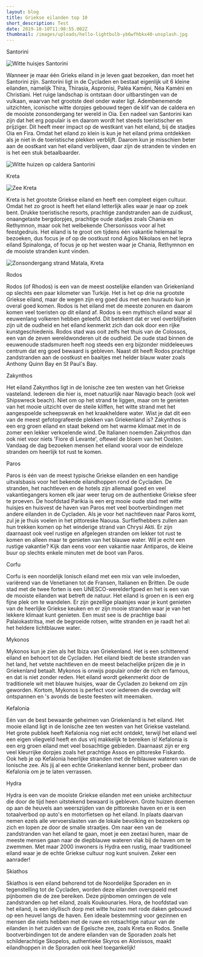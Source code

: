 ```yaml
---
layout: blog
title: Griekse eilanden top 10
short_description: Test
date: 2019-10-10T11:08:55.002Z
thumbnail: /images/uploads/hello-lightbulb-yb6wfhbkx40-unsplash.jpg
---
```

Santorini

![Witte huisjes Santorini](/images/uploads/tamara-budai-mvjvehvudgq-unsplash.jpg "Witte huisjes Santorini")

Wanneer je maar één Grieks eiland in je leven gaat bezoeken, dan moet het Santorini zijn. Santorini ligt in de Cycladen en bestaat eigenlijk uit 6 kleine eilanden, namelijk Thira, Thirasia, Aspronisi, Paléa Kaméni, Néa Kaméni en Christiani. Het ruige landschap is ontstaan door uitbarstingen van de vulkaan, waarvan het grootste deel onder water ligt. Adembenemende uitzichten, iconische witte dorpjes gebouwd tegen de klif van de caldera en de mooiste zonsondergang ter wereld in Oia. Een nadeel van Santorini kan zijn dat het erg populair is en daarom wordt het steeds toeristischer en prijziger. Dit heeft meer impact op de westkant van het eiland, bij de stadjes Oia en Fira. Omdat het eiland zo klein is kun je het eiland prima ontdekken als je niet in de toeristische plekken verblijft. Daarom kun je misschien beter aan de oostkant van het eiland verblijven, daar zijn de stranden te vinden en is het een stuk betaalbaarder.

![Witte huizen op caldera Santorini](/images/uploads/andreas-nextvoyagepl-svkw6ozi49a-unsplash.jpg "Witte huizen op caldera Santorini")

Kreta

![Zee Kreta](/images/uploads/stefan-kunze-riwb08kc57i-unsplash.jpg "Zee Kreta")

Kreta is het grootste Griekse eiland en heeft een compleet eigen cultuur. Omdat het zo groot is heeft het eiland letterlijk alles waar je naar op zoek bent. Drukke toeristische resorts, prachtige zandstranden aan de zuidkust, onaangetaste bergdorpjes, prachtige oude stadjes zoals Chania en Rethymnon, maar ook het welbekende Chersonissos voor al het feestgedruis. Het eiland is te groot om tijdens één vakantie helemaal te bezoeken, dus focus je of op de oostkust rond Agios Nikolaos en het lepra eiland Spinalonga, of focus je op het westen waar je Chania, Rethymnon en de mooiste stranden kunt vinden. 

![Zonsondergang strand Matala, Kreta](/images/uploads/milada-vigerova-x8vc99panz8-unsplash.jpg "Zonsondergang strand Matala, Kreta")

Rodos

Rodos (of Rhodos) is een van de meest oostelijke eilanden van Griekenland op slechts een paar kilometer van Turkije. Het is het op drie na grootste Griekse eiland, maar de wegen zijn erg goed dus met een huurauto kun je overal goed komen. Rodos is het eiland met de meeste zonuren en daarom komen veel toeristen op dit eiland af. Rodos is een mythisch eiland waar al eeuwenlang volkeren hebben geleefd. Dit betekent dat er veel overblijfselen zijn uit de oudheid en het eiland kenmerkt zich dan ook door een rijke kunstgeschiedenis. Rodos stad was ooit zelfs het thuis van de Colossos, een van de zeven wereldwonderen uit de oudheid. De oude stad binnen de eeuwenoude stadsmuren heeft nog steeds een erg bijzonder middeleeuws centrum dat erg goed bewaard is gebleven. Naast dit heeft Rodos prachtige zandstranden aan de oostkust en baaitjes met helder blauw water zoals Anthony Quinn Bay en St Paul's Bay.

Zakynthos

Het eiland Zakynthos ligt in de Ionische zee ten westen van het Griekse vasteland. Iedereen die hier is, moet natuurlijk naar Navagio beach (ook wel Shipswreck beach). Niet om op het strand te liggen, maar om te genieten van het mooie uitzicht over de steile kliffen, het witte strand met het aangespoelde scheepswrak en het kraakheldere water. Wist je dat dit een van de meest gefotografeerde plekken van Griekenland is? Zakynthos is een erg groen eiland en staat bekend om het warme klimaat met in de zomer een lekker verkoelende wind. De Italianen noemden Zakynthos dan ook niet voor niets 'Fiore di Levante', oftewel de bloem van het Oosten. Vandaag de dag bezoeken mensen het eiland vooral voor de eindeloze stranden om heerlijk tot rust te komen.



Paros

Paros is één van de meest typische Griekse eilanden en een handige uitvalsbasis voor het bekende eilandhoppen rond de Cycladen. De stranden, het nachtleven en de hotels zijn allemaal goed en veel vakantiegangers komen elk jaar weer terug om de authentieke Griekse sfeer te proeven. De hoofdstad Parikia is een erg mooie oude stad met witte huisjes en huisvest de haven van Paros met veel bootverbindingen met andere eilanden in de Cycladen. Als je voor het nachtleven naar Paros komt, zul je je thuis voelen in het pittoreske Naousa. Surfliefhebbers zullen aan hun trekken komen op het winderige strand van Chrysi Akti. Er zijn daarnaast ook veel rustige en afgelegen stranden om lekker tot rust te komen en alleen maar te genieten van het blauwe water. Wil je echt een rustige vakantie? Kijk dan eens voor een vakantie naar Antiparos, de kleine buur op slechts enkele minuten met de boot van Paros.



Corfu

Corfu is een noordelijk Ionisch eiland met een mix van vele invloeden, variërend van de Venetianen tot de Fransen, Italianen en Britten. De oude stad met de twee forten is een UNESCO-werelderfgoed en het is een van de mooiste eilanden wat betreft de natuur. Het eiland is groen en is een erg fijne plek om te wandelen. Er zijn gezellige plaatsjes waar je kunt genieten van de heerlijke Griekse keuken en er zijn mooie stranden waar je van het lekkere klimaat kunt genieten. Een must see is de prachtige baai Palaiokastritsa, met de begroeide rotsen, witte stranden en je raadt het al: het heldere lichtblauwe water.



Mykonos

Mykonos kun je zien als het Ibiza van Griekenland. Het is een schitterend eiland en behoort tot de Cycladen. Het eiland biedt de beste stranden van het land, het vetste nachtleven en de meest belachelijke prijzen die je in Griekenland betaalt. Mykonos is onwijs populair onder de rich en famous, en dat is niet zonder reden. Het eiland wordt gekenmerkt door de traditionele wit met blauwe huisjes, waar de Cycladen zo bekend om zijn geworden. Kortom, Mykonos is perfect voor iedereen die overdag wilt ontspannen en 's avonds de beste feesten wilt meemaken.

Kefalonia

Eén van de best bewaarde geheimen van Griekenland is het eiland. Het mooie eiland ligt in de Ionische zee ten westen van het Griekse vasteland. Het grote publiek heeft Kefalonia nog niet echt ontdekt, terwijl het eiland wel een eigen vliegveld heeft en dus vrij makkelijk te bereiken is! Kefalonia is een erg groen eiland met veel bosachtige gebieden. Daarnaast zijn er erg veel kleurrijke dorpjes zoals het prachtige Assos en pittoreske Fiskardo. Ook heb je op Kefalonia heerlijke stranden met de felblauwe wateren van de Ionische zee. Als jij al een echte Griekenland kenner bent, probeer dan Kefalonia om je te laten verrassen.

Hydra

Hydra is een van de mooiste Griekse eilanden met een unieke architectuur die door de tijd heen uitstekend bewaard is gebleven. Grote huizen doemen op aan de heuvels aan weerszijden van de pittoreske haven en er is een totaalverbod op auto's en motorfietsen op het eiland. In plaats daarvan nemen ezels alle vervoerslasten van de lokale bevolking en bezoekers op zich en lopen ze door de smalle straatjes. Om naar een van de zandstranden van het eiland te gaan, moet je een zeetaxi huren, maar de meeste mensen gaan naar de diepblauwe wateren vlak bij de haven om te zwemmen. Met maar 2000 inwoners is Hydra een rustig, maar traditioneel eiland waar je de echte Griekse cultuur nog kunt snuiven. Zeker een aanrader!

Skiathos

Skiathos is een eiland behorend tot de Noordelijke Sporaden en in tegenstelling tot de Cycladen, worden deze eilanden overspoeld met pijnbomen die de zee bereiken. Deze pijnbomen omringen de vele zandstranden op het eiland, zoals Koukounaries. Hora, de hoofdstad van het eiland, is een idyllisch dorp met witte huizen met rode daken gebouwd op een heuvel langs de haven. Een ideale bestemming voor gezinnen en mensen die niets hebben met de ruwe en rotsachtige natuur van de eilanden in het zuiden van de Egeïsche zee, zoals Kreta en Rodos. Snelle bootverbindingen tot de andere eilanden van de Sporaden zoals het schilderachtige Skopelos, authentieke Skyros en Alonissos, maakt eilandhoppen in de Sporaden ook heel toegankelijk!

